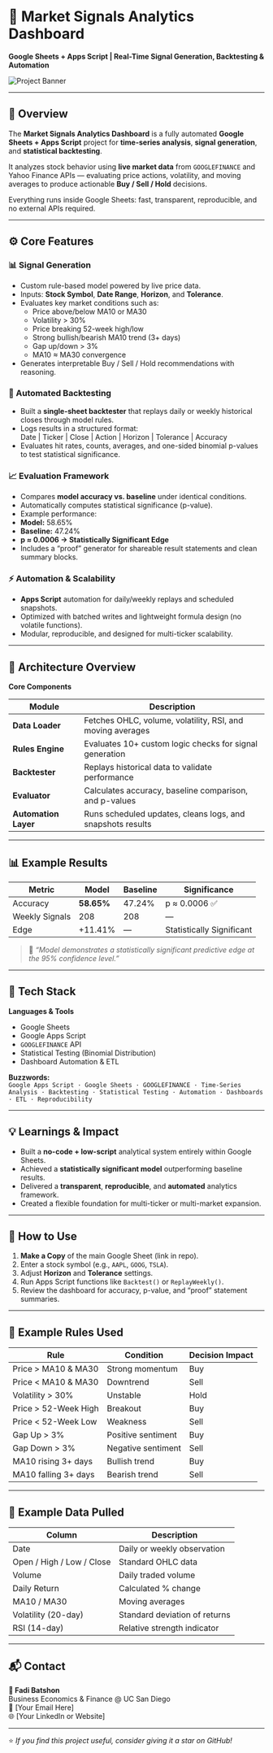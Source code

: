 # 🧠 Market Signals Analytics Dashboard  
**Google Sheets + Apps Script | Real-Time Signal Generation, Backtesting & Automation**

![Project Banner]()  


---

## 🚀 Overview  
The **Market Signals Analytics Dashboard** is a fully automated **Google Sheets + Apps Script** project for **time-series analysis**, **signal generation**, and **statistical backtesting**.  

It analyzes stock behavior using **live market data** from `GOOGLEFINANCE` and Yahoo Finance APIs — evaluating price actions, volatility, and moving averages to produce actionable **Buy / Sell / Hold** decisions.  

Everything runs inside Google Sheets: fast, transparent, reproducible, and no external APIs required.

---

## ⚙️ Core Features  

### 📊 Signal Generation  
- Custom rule-based model powered by live price data.  
- Inputs: **Stock Symbol**, **Date Range**, **Horizon**, and **Tolerance**.  
- Evaluates key market conditions such as:  
  - Price above/below MA10 or MA30  
  - Volatility > 30%  
  - Price breaking 52-week high/low  
  - Strong bullish/bearish MA10 trend (3+ days)  
  - Gap up/down > 3%  
  - MA10 ≈ MA30 convergence  
- Generates interpretable Buy / Sell / Hold recommendations with reasoning.

### 🔁 Automated Backtesting  
- Built a **single-sheet backtester** that replays daily or weekly historical closes through model rules.  
- Logs results in a structured format:  
Date | Ticker | Close | Action | Horizon | Tolerance | Accuracy
- Evaluates hit rates, counts, averages, and one-sided binomial p-values to test statistical significance.  

### 📈 Evaluation Framework  
- Compares **model accuracy vs. baseline** under identical conditions.  
- Automatically computes statistical significance (p-value).  
- Example performance:  
- **Model:** 58.65%  
- **Baseline:** 47.24%  
- **p ≈ 0.0006 → Statistically Significant Edge**  
- Includes a “proof” generator for shareable result statements and clean summary blocks.  

### ⚡ Automation & Scalability  
- **Apps Script** automation for daily/weekly replays and scheduled snapshots.  
- Optimized with batched writes and lightweight formula design (no volatile functions).  
- Modular, reproducible, and designed for multi-ticker scalability.  

---

## 📐 Architecture Overview  

**Core Components**

| Module | Description |
|---------|-------------|
| **Data Loader** | Fetches OHLC, volume, volatility, RSI, and moving averages |
| **Rules Engine** | Evaluates 10+ custom logic checks for signal generation |
| **Backtester** | Replays historical data to validate performance |
| **Evaluator** | Calculates accuracy, baseline comparison, and p-values |
| **Automation Layer** | Runs scheduled updates, cleans logs, and snapshots results |

---

## 📊 Example Results  

| Metric | Model | Baseline | Significance |
|--------|--------|-----------|---------------|
| Accuracy | **58.65%** | 47.24% | p ≈ 0.0006 ✅ |
| Weekly Signals | 208 | 208 | — |
| Edge | +11.41% | — | Statistically Significant |

> 📜 *“Model demonstrates a statistically significant predictive edge at the 95% confidence level.”*

---

## 🧩 Tech Stack  

**Languages & Tools**
- Google Sheets  
- Google Apps Script  
- `GOOGLEFINANCE` API  
- Statistical Testing (Binomial Distribution)  
- Dashboard Automation & ETL  

**Buzzwords:**  
`Google Apps Script · Google Sheets · GOOGLEFINANCE · Time-Series Analysis · Backtesting · Statistical Testing · Automation · Dashboards · ETL · Reproducibility`

---

## 💡 Learnings & Impact  
- Built a **no-code + low-script** analytical system entirely within Google Sheets.  
- Achieved a **statistically significant model** outperforming baseline results.  
- Delivered a **transparent**, **reproducible**, and **automated** analytics framework.  
- Created a flexible foundation for multi-ticker or multi-market expansion.  

---

## 🧠 How to Use  

1. **Make a Copy** of the main Google Sheet (link in repo).  
2. Enter a stock symbol (e.g., `AAPL`, `GOOG`, `TSLA`).  
3. Adjust **Horizon** and **Tolerance** settings.  
4. Run Apps Script functions like `Backtest()` or `ReplayWeekly()`.  
5. Review the dashboard for accuracy, p-value, and “proof” statement summaries.  

---

## 🧾 Example Rules Used  

| Rule | Condition | Decision Impact |
|------|------------|-----------------|
| Price > MA10 & MA30 | Strong momentum | Buy |
| Price < MA10 & MA30 | Downtrend | Sell |
| Volatility > 30% | Unstable | Hold |
| Price > 52-Week High | Breakout | Buy |
| Price < 52-Week Low | Weakness | Sell |
| Gap Up > 3% | Positive sentiment | Buy |
| Gap Down > 3% | Negative sentiment | Sell |
| MA10 rising 3+ days | Bullish trend | Buy |
| MA10 falling 3+ days | Bearish trend | Sell |

---

## 🧮 Example Data Pulled  

| Column | Description |
|---------|-------------|
| Date | Daily or weekly observation |
| Open / High / Low / Close | Standard OHLC data |
| Volume | Daily traded volume |
| Daily Return | Calculated % change |
| MA10 / MA30 | Moving averages |
| Volatility (20-day) | Standard deviation of returns |
| RSI (14-day) | Relative strength indicator |

---

## 📬 Contact  

**👤 Fadi Batshon**  
Business Economics & Finance @ UC San Diego  
📧 [Your Email Here]  
🌐 [Your LinkedIn or Website]  

---

⭐ *If you find this project useful, consider giving it a star on GitHub!*  
